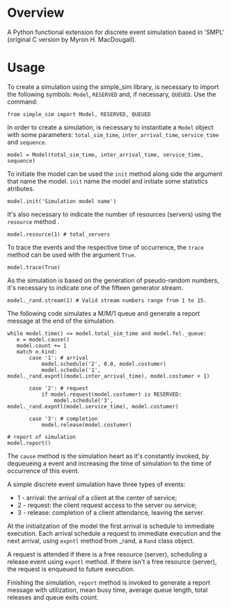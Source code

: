 # Overview
 A Python functional extension for discrete event simulation based in 'SMPL' (original C version by Myron H. MacDougall).

# Usage
 To create a simulation using the simple_sim library, is necessary to import the following symbols: `Model`, `RESERVED` and, if necessary, `QUEUED`. Use the command:

 ```
 from simple_sim import Model, RESERVED, QUEUED
 ```

 In order to create a simulation, is necessary to instantiate a `Model` object with some parameters: `total_sim_time`, `inter_arrival_time`, `service_time` and `sequence`.

 ```
 model = Model(total_sim_time, inter_arrival_time, service_time, sequence)
 ```

 To initiate the model can be used the `init` method along side the argument that name the model. `init` name the model and initiate some statistics atributes.

 ```
 model.init('Simulation model name')
 ```

 It's also necessary to indicate the number of resources (servers) using the `resource` method .

 ```
 model.resource(1) # total_servers
 ```

 To trace the events and the respective time of occurrence, the `trace` method can be used with the argument `True`.

 ```
 model.trace(True)
 ```

 As the simulation is based on the generation of pseudo-random numbers, it's necessary to indicate one of the fifteen generator stream.

 ```
 model._rand.stream(1) # Valid stream numbers range from 1 to 15.
 ```

 The following code simulates a M/M/1 queue and generate a report message at the end of the simulation.

 ```
 while model.time() <= model.total_sim_time and model.fel._queue:
    e = model.cause()
    model.count += 1
    match e.kind:
        case '1': # arrival
            model.schedule('2', 0.0, model.costumer)
            model.schedule('1', model._rand.expntl(model.inter_arrival_time), model.costumer + 1)

        case '2': # request
            if model.request(model.costumer) is RESERVED:
                model.schedule('3', model._rand.expntl(model.service_time), model.costumer)

        case '3': # completion
            model.release(model.costumer)

 # report of simulation
 model.report()
 ```

 The `cause` method is the simulation heart as it's constantly invoked, by dequeueing a event and increasing the time of simulation to the time of occurrence of this event.

 A simple discrete event simulation have three types of events:
 - 1 - arrival: the arrival of a client at the center of service;
 - 2 - request: the client request access to the server ou service;
 - 3 - release: completion of a client attendance, leaving the server.

 At the initialization of the model the first arrival is schedule to immediate execution. Each arrival schedule a request to immediate execution and the next arrival, using `expntl` method from _rand, a `Rand` class object.

 A request is attended if there is a free resource (server), scheduling a release event using `expntl` method. If there isn't a free resource (server), the request is enqueued to future execution.

 Finishing the simulation, `report` method is invoked to generate a report message with utilization, mean busy time, average queue length, total releases and queue exits count.